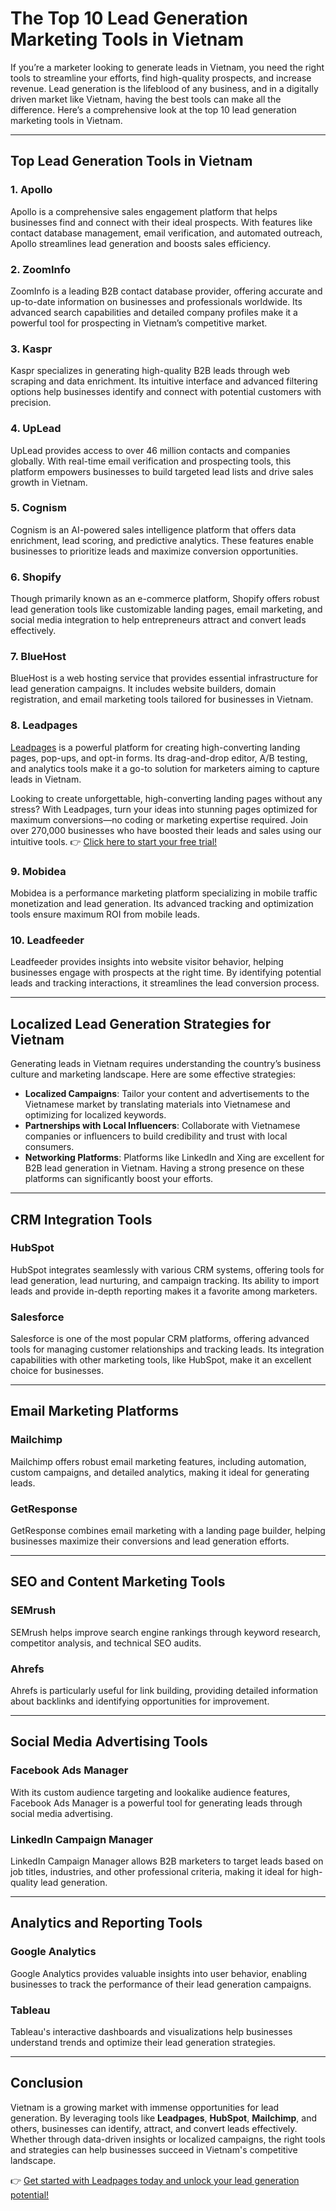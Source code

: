 # The Top 10 Lead Generation Marketing Tools in Vietnam

If you’re a marketer looking to generate leads in Vietnam, you need the right tools to streamline your efforts, find high-quality prospects, and increase revenue. Lead generation is the lifeblood of any business, and in a digitally driven market like Vietnam, having the best tools can make all the difference. Here’s a comprehensive look at the top 10 lead generation marketing tools in Vietnam.

---

## Top Lead Generation Tools in Vietnam

### 1. **Apollo**
Apollo is a comprehensive sales engagement platform that helps businesses find and connect with their ideal prospects. With features like contact database management, email verification, and automated outreach, Apollo streamlines lead generation and boosts sales efficiency.

### 2. **ZoomInfo**
ZoomInfo is a leading B2B contact database provider, offering accurate and up-to-date information on businesses and professionals worldwide. Its advanced search capabilities and detailed company profiles make it a powerful tool for prospecting in Vietnam’s competitive market.

### 3. **Kaspr**
Kaspr specializes in generating high-quality B2B leads through web scraping and data enrichment. Its intuitive interface and advanced filtering options help businesses identify and connect with potential customers with precision.

### 4. **UpLead**
UpLead provides access to over 46 million contacts and companies globally. With real-time email verification and prospecting tools, this platform empowers businesses to build targeted lead lists and drive sales growth in Vietnam.

### 5. **Cognism**
Cognism is an AI-powered sales intelligence platform that offers data enrichment, lead scoring, and predictive analytics. These features enable businesses to prioritize leads and maximize conversion opportunities.

### 6. **Shopify**
Though primarily known as an e-commerce platform, Shopify offers robust lead generation tools like customizable landing pages, email marketing, and social media integration to help entrepreneurs attract and convert leads effectively.

### 7. **BlueHost**
BlueHost is a web hosting service that provides essential infrastructure for lead generation campaigns. It includes website builders, domain registration, and email marketing tools tailored for businesses in Vietnam.

### 8. **Leadpages**
[Leadpages](https://bit.ly/LEadPages) is a powerful platform for creating high-converting landing pages, pop-ups, and opt-in forms. Its drag-and-drop editor, A/B testing, and analytics tools make it a go-to solution for marketers aiming to capture leads in Vietnam.

Looking to create unforgettable, high-converting landing pages without any stress? With Leadpages, turn your ideas into stunning pages optimized for maximum conversions—no coding or marketing expertise required. Join over 270,000 businesses who have boosted their leads and sales using our intuitive tools. 👉 [Click here to start your free trial!](https://bit.ly/LEadPages)

### 9. **Mobidea**
Mobidea is a performance marketing platform specializing in mobile traffic monetization and lead generation. Its advanced tracking and optimization tools ensure maximum ROI from mobile leads.

### 10. **Leadfeeder**
Leadfeeder provides insights into website visitor behavior, helping businesses engage with prospects at the right time. By identifying potential leads and tracking interactions, it streamlines the lead conversion process.

---

## Localized Lead Generation Strategies for Vietnam

Generating leads in Vietnam requires understanding the country’s business culture and marketing landscape. Here are some effective strategies:

- **Localized Campaigns**: Tailor your content and advertisements to the Vietnamese market by translating materials into Vietnamese and optimizing for localized keywords.
- **Partnerships with Local Influencers**: Collaborate with Vietnamese companies or influencers to build credibility and trust with local consumers.
- **Networking Platforms**: Platforms like LinkedIn and Xing are excellent for B2B lead generation in Vietnam. Having a strong presence on these platforms can significantly boost your efforts.

---

## CRM Integration Tools

### **HubSpot**
HubSpot integrates seamlessly with various CRM systems, offering tools for lead generation, lead nurturing, and campaign tracking. Its ability to import leads and provide in-depth reporting makes it a favorite among marketers.

### **Salesforce**
Salesforce is one of the most popular CRM platforms, offering advanced tools for managing customer relationships and tracking leads. Its integration capabilities with other marketing tools, like HubSpot, make it an excellent choice for businesses.

---

## Email Marketing Platforms

### **Mailchimp**
Mailchimp offers robust email marketing features, including automation, custom campaigns, and detailed analytics, making it ideal for generating leads.

### **GetResponse**
GetResponse combines email marketing with a landing page builder, helping businesses maximize their conversions and lead generation efforts.

---

## SEO and Content Marketing Tools

### **SEMrush**
SEMrush helps improve search engine rankings through keyword research, competitor analysis, and technical SEO audits.

### **Ahrefs**
Ahrefs is particularly useful for link building, providing detailed information about backlinks and identifying opportunities for improvement.

---

## Social Media Advertising Tools

### **Facebook Ads Manager**
With its custom audience targeting and lookalike audience features, Facebook Ads Manager is a powerful tool for generating leads through social media advertising.

### **LinkedIn Campaign Manager**
LinkedIn Campaign Manager allows B2B marketers to target leads based on job titles, industries, and other professional criteria, making it ideal for high-quality lead generation.

---

## Analytics and Reporting Tools

### **Google Analytics**
Google Analytics provides valuable insights into user behavior, enabling businesses to track the performance of their lead generation campaigns.

### **Tableau**
Tableau's interactive dashboards and visualizations help businesses understand trends and optimize their lead generation strategies.

---

## Conclusion

Vietnam is a growing market with immense opportunities for lead generation. By leveraging tools like **Leadpages**, **HubSpot**, **Mailchimp**, and others, businesses can identify, attract, and convert leads effectively. Whether through data-driven insights or localized campaigns, the right tools and strategies can help businesses succeed in Vietnam's competitive landscape.

👉 [Get started with Leadpages today and unlock your lead generation potential!](https://bit.ly/LEadPages)
